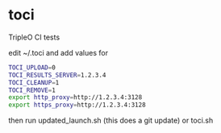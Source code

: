 toci
====

TripleO CI tests


edit ~/.toci and add values for
```bash
TOCI_UPLOAD=0
TOCI_RESULTS_SERVER=1.2.3.4
TOCI_CLEANUP=1
TOCI_REMOVE=1
export http_proxy=http://1.2.3.4:3128
export https_proxy=http://1.2.3.4:3128
```


then run updated_launch.sh (this does a git update) or toci.sh
